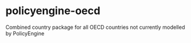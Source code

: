 # policyengine-oecd
Combined country package for all OECD countries not currently modelled by PolicyEngine
